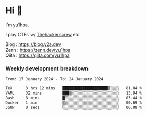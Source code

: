# Hi 👋

I'm yu1hpa.

I play CTFs w/ [Thehackerscrew](https://www.thehackerscrew.team/) etc.

Blog : https://blog.y2a.dev  
Zenn : https://zenn.dev/yu1hpa  
Qiita : https://qiita.com/yu1hpa  

### Weekly development breakdown

<!--START_SECTION:waka-->

```txt
From: 17 January 2024 - To: 24 January 2024

TeX      3 hrs 12 mins   ████████████████████▒░░░░   81.84 %
YAML     32 mins         ███▒░░░░░░░░░░░░░░░░░░░░░   13.94 %
Bash     8 mins          █░░░░░░░░░░░░░░░░░░░░░░░░   03.44 %
Docker   1 min           ▒░░░░░░░░░░░░░░░░░░░░░░░░   00.69 %
JSON     0 secs          ░░░░░░░░░░░░░░░░░░░░░░░░░   00.08 %
```

<!--END_SECTION:waka-->

